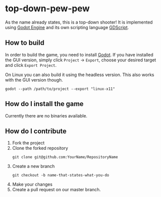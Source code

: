 # top-down-pew-pew

As the name already states, this is a top-down shooter! It is implemented using [Godot Engine](https://godotengine.org/) and its own
scripting language [GDScript](https://godot.readthedocs.io/en/3.0/getting_started/scripting/gdscript/gdscript_basics.html).

## How to build

In order to build the game, you need to install [Godot](https://godotengine.org/download/).
If you have installed the GUI version, simply click `Project` -> `Export`, choose your desired target and click `Export Project`.

On Linux you can also build it using the headless version. This also works with the GUI version though.

```shell
godot --path /path/to/project --export "linux-x11"
```

## How do I install the game

Currently there are no binaries available.

## How do I contribute

1. Fork the project
2. Clone the forked repository
    ```shell
    git clone git@github.com:YourName/RepositoryName
    ```
3. Create a new branch
    ```shell
    git checkout -b name-that-states-what-you-do
    ```
4. Make your changes
5. Create a pull request on our master branch.